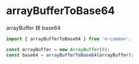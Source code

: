 # arrayBufferToBase64

arrayBuffer 转 base64

```js
import { arrayBufferToBase64 } from 'm-common';

const arrayBuffer = new ArrayBuffer(8);
const base64 = arrayBufferToBase64(arrayBuffer);
```
